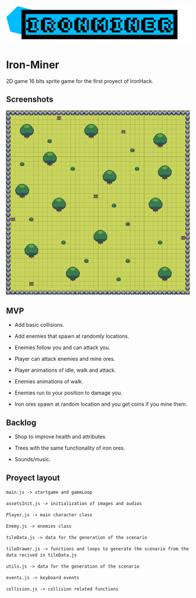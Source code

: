
<p align="center">
  <img src="https://github.com/Csriso/iron-miner/blob/main/banner.png?raw=true" />
</p>


# Iron-Miner

2D game 16 bits sprite game for the first proyect of IronHack.


## Screenshots

![App Screenshot](https://github.com/Csriso/iron-miner/blob/main/screenshot.png?raw=true)


## MVP

- Add basic collisions.

- Add enemies that spawn at randomly locations.

- Enemies follow you and can attack you.

- Player can attack enemies and mine ores.
 
- Player animations of idle, walk and attack.
 
- Enemies animations of walk.
 
- Enemies run to your position to damage you.
 
- Iron ores spawn at random location and you get coins if you mine them.
 

## Backlog

- Shop to improve health and attributes.

- Trees with the same functionality of iron ores.

- Sounds/music.

## Proyect layout

`main.js -> startgame and gameLoop`

`assetsInit.js -> initialization of images and audios`

`Player.js -> main character class`

`Enemy.js -> enemies class`

`tileData.js -> data for the generation of the scenario`

`tileDrawer.js -> functions and loops to generate the scenario from the data recived in tileData.js`

`utils.js -> data for the generation of the scenario`

`events.js -> keyboard events`

`collision.js -> collision related functions`


